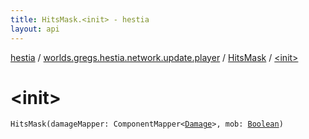 ```yaml
---
title: HitsMask.<init> - hestia
layout: api
---
```


<div class='api-docs-breadcrumbs'><a href="../../index.html">hestia</a> / <a href="../index.html">worlds.gregs.hestia.network.update.player</a> / <a href="index.html">HitsMask</a> / <a href="./-init-.html">&lt;init&gt;</a></div>

# &lt;init&gt;

<div class="signature"><code><span class="identifier">HitsMask</span><span class="symbol">(</span><span class="parameterName" id="worlds.gregs.hestia.network.update.player.HitsMask$<init>(com.artemis.ComponentMapper((worlds.gregs.hestia.game.plugins.entity.components.update.Damage)), kotlin.Boolean)/damageMapper">damageMapper</span><span class="symbol">:</span>&nbsp;<span class="identifier">ComponentMapper</span><span class="symbol">&lt;</span><a href="../../worlds.gregs.hestia.game.plugins.entity.components.update/-damage/index.html"><span class="identifier">Damage</span></a><span class="symbol">&gt;</span><span class="symbol">, </span><span class="parameterName" id="worlds.gregs.hestia.network.update.player.HitsMask$<init>(com.artemis.ComponentMapper((worlds.gregs.hestia.game.plugins.entity.components.update.Damage)), kotlin.Boolean)/mob">mob</span><span class="symbol">:</span>&nbsp;<a href="https://kotlinlang.org/api/latest/jvm/stdlib/kotlin/-boolean/index.html"><span class="identifier">Boolean</span></a><span class="symbol">)</span></code></div>
